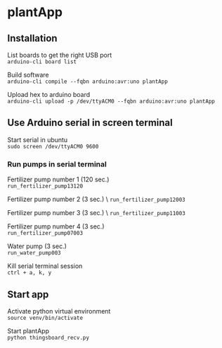 # plantApp


## Installation

List boards to get the right USB port \
`arduino-cli board list`

Build software \
`arduino-cli compile --fqbn arduino:avr:uno plantApp`

Upload hex to arduino board \
`arduino-cli upload -p /dev/ttyACM0 --fqbn arduino:avr:uno plantApp`

## Use Arduino serial in screen terminal

Start serial in ubuntu \
`sudo screen /dev/ttyACM0 9600` 

### Run pumps in serial terminal  

Fertilizer pump number 1 (120 sec.) \
`run_fertilizer_pump13120` 

Fertilizer pump number 2 (3 sec.) \ 
`run_fertilizer_pump12003`

Fertilizer pump number 3 (3 sec.) \ 
`run_fertilizer_pump11003`

Fertilizer pump number 4 (3 sec.) \
`run_fertilizer_pump07003`

Water pump (3 sec.) \
`run_water_pump003` 

Kill serial terminal session \
`ctrl + a, k, y`

## Start app

Activate python virtual environment \
`source venv/bin/activate`

Start plantApp \
`python thingsboard_recv.py`


